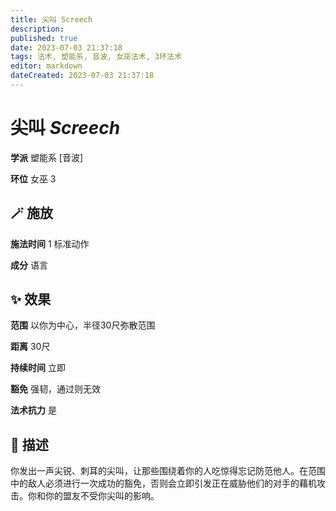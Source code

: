 ```yaml
---
title: 尖叫 Screech
description: 
published: true
date: 2023-07-03 21:37:18
tags: 法术, 塑能系, 音波, 女巫法术, 3环法术
editor: markdown
dateCreated: 2023-07-03 21:37:18
---
```


# **尖叫** *Screech*

**学派** 塑能系 \[音波\] 

**环位** 女巫 3

## 🪄 施放

**施法时间** 1 标准动作

**成分** 语言

## ✨ 效果  

**范围** 以你为中心，半径30尺弥散范围

**距离** 30尺  

**持续时间** 立即 

**豁免** 强韧，通过则无效

**法术抗力** 是

## 📖 描述

你发出一声尖锐、刺耳的尖叫，让那些围绕着你的人吃惊得忘记防范他人。在范围中的敌人必须进行一次成功的豁免，否则会立即引发正在威胁他们的对手的藉机攻击。你和你的盟友不受你尖叫的影响。
    